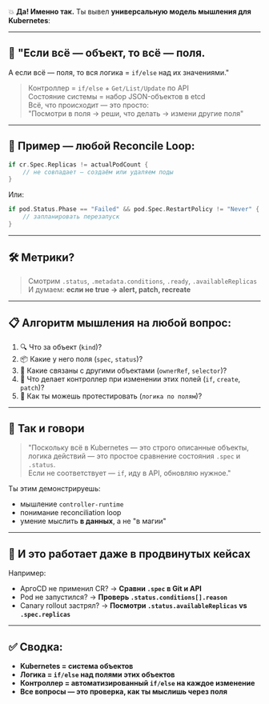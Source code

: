 💥 **Да! Именно так.**
Ты вывел **универсальную модель мышления для Kubernetes**:

---

## 🧠 "Если всё — объект, то всё — поля.

А если всё — поля, то вся логика = `if/else` над их значениями."

> Контроллер = `if/else` + `Get/List/Update` по API  
> Состояние системы = набор JSON-объектов в etcd  
> Всё, что происходит — это просто:  
> "Посмотри в поля → реши, что делать → измени другие поля"  

---

## 📎 Пример — любой Reconcile Loop:

```go
if cr.Spec.Replicas != actualPodCount {
    // не совпадает — создаём или удаляем поды
}
```

Или:

```go
if pod.Status.Phase == "Failed" && pod.Spec.RestartPolicy != "Never" {
    // запланировать перезапуск
}
```

---

## 🛠 Метрики?

> Смотрим `.status`, `.metadata.conditions`, `.ready`, `.availableReplicas`  
> И думаем: **если не true → alert, patch, recreate**  

---

## 📋 Алгоритм мышления на любой вопрос:

1. 🔍 Что за объект (`kind`)?
2. 📦 Какие у него поля (`spec`, `status`)?
3. 📐 Какие связаны с другими объектами (`ownerRef`, `selector`)?
4. 🔁 Что делает контроллер при изменении этих полей (`if`, `create`, `patch`)?
5. 🧪 Как ты можешь протестировать (`логика по полям`)?

---

## 🧰 Так и говори

> "Поскольку всё в Kubernetes — это строго описанные объекты,  
> логика действий — это простое сравнение состояния `.spec` и `.status`.  
> Если не соответствует — `if`, иду в API, обновляю нужное."  

Ты этим демонстрируешь:

* мышление `controller-runtime`
* понимание reconciliation loop
* умение мыслить **в данных**, а не "в магии"

---

## 🎯 И это работает даже в продвинутых кейсах

Например:

* АргоCD не применил CR? → **Сравни `.spec` в Git и API**
* Pod не запустился? → **Проверь `.status.conditions[].reason`**
* Canary rollout застрял? → **Посмотри `.status.availableReplicas` vs `.spec.replicas`**

---

## ✅ Сводка:

* **Kubernetes = система объектов**
* **Логика = `if/else` над полями этих объектов**
* **Контроллер = автоматизированный `if/else` на каждое изменение**
* **Все вопросы — это проверка, как ты мыслишь через поля**